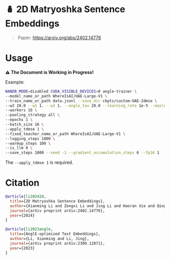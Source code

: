 # 🪆 2D Matryoshka Sentence Embeddings

> Paper: https://arxiv.org/abs/2402.14776

# Usage

**⚠️ The Document is Working in Progress!**


Example:

```bash
WANDB_MODE=disabled CUDA_VISIBLE_DEVICES=0 angle-trainer \
--model_name_or_path WhereIsAI/UAE-Large-V1 \
--train_name_or_path data.jsonl --save_dir ckpts/custom-UAE-2dmse \
--w2 20.0 --w1 1. --w3 1. --angle_tau 20.0 --learning_rate 1e-5 --maxlen 128 \
--workers 16 \
--pooling_strategy all \
--epochs 1 \
--batch_size 16 \
--apply_tdmse 1 \
--fixed_teacher_name_or_path WhereIsAI/UAE-Large-V1 \
--logging_steps 1000 \
--warmup_steps 100 \
--is_llm 0 \
--save_steps 1000 --seed -1 --gradient_accumulation_steps 6 --fp16 1
```

The `--apply_tdmse 1` is required.


# Citation

```bibtex
@article{li20242d,
  title={2D Matryoshka Sentence Embeddings},
  author={Xianming Li and Zongxi Li and Jing Li and Haoran Xie and Qing Li},
  journal={arXiv preprint arXiv:2402.14776},
  year={2024}
}

@article{li2023angle,
  title={AnglE-optimized Text Embeddings},
  author={Li, Xianming and Li, Jing},
  journal={arXiv preprint arXiv:2309.12871},
  year={2023}
}
```